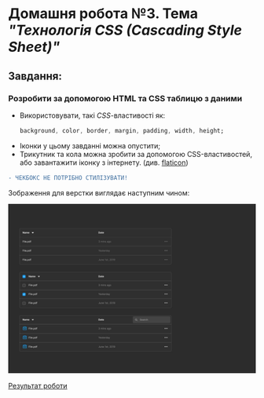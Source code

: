 # Домашня робота №3. Тема  *"Технологія CSS (Cascading Style Sheet)"*
## Завдання:

### Розробити за допомогою HTML та CSS таблицю з даними
- Використовувати, такі *CSS*-властивості як: 
    ```css
    background, color, border, margin, padding, width, height;
    ```
- Іконки у цьому завданні можна опустити;
- Трикутник та кола можна зробити за допомогою CSS-властивостей, або завантажити іконку з інтернету. (див. [flaticon](https://www.flaticon.com/))
```diff 
- ЧЕКБОКС НЕ ПОТРІБНО СТИЛІЗУВАТИ!
```
Зображення для верстки виглядає наступним чином:

  ![Exemple HW](imgRM/04-homework.jpg)

  [Результат роботи](https://danadovzh.github.io/Cursor_Education/HW3-HTML-CSS/index.html)